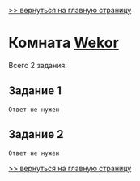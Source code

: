 [>> вернуться на главную страницу](https://github.com/BEPb/tryhackme/blob/master/README.md)

# Комната [Wekor](https://tryhackme.com/r/room/wekorra) 

Всего 2 задания:
## Задание 1

```commandline
Ответ не нужен
```

## Задание 2

```commandline
Ответ не нужен
```

[>> вернуться на главную страницу](https://github.com/BEPb/tryhackme/blob/master/README.md)